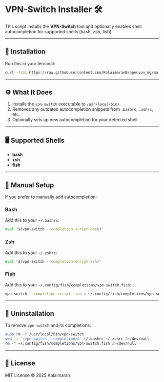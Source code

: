 # VPN-Switch Installer 🛠️

This script installs the **VPN-Switch** tool and optionally enables shell autocompletion for supported shells (bash, zsh, fish).

---

## 🧩 Installation

Run this in your terminal:

```bash
curl -fsSL https://raw.githubusercontent.com/KalaimaranB/openvpn_mg/main/install-vpnswitch.sh | bash
```

---

## ⚙️ What It Does

1. Installs the `vpn-switch` executable to `/usr/local/bin/`.
2. Removes any outdated autocompletion snippets from `.bashrc`, `.zshrc`, etc.
3. Optionally sets up new autocompletion for your detected shell.

---

## 🖥️ Supported Shells

- **bash**
- **zsh**
- **fish**

---

## 🚀 Manual Setup

If you prefer to manually add autocompletion:

### Bash

Add this to your `~/.bashrc`:
```bash
eval "$(vpn-switch --completion-script-bash)"
```

### Zsh

Add this to your `~/.zshrc`:
```bash
eval "$(vpn-switch --completion-script-zsh)"
```

### Fish

Add this to your `~/.config/fish/completions/vpn-switch.fish`:
```bash
vpn-switch --completion-script-fish > ~/.config/fish/completions/vpn-switch.fish
```

---

## 🔧 Uninstallation

To remove `vpn-switch` and its completions:
```bash
sudo rm -f /usr/local/bin/vpn-switch
sed -i '/vpn-switch --completion/d' ~/.bashrc ~/.zshrc 2>/dev/null
rm -f ~/.config/fish/completions/vpn-switch.fish 2>/dev/null
```

---

## 📄 License

MIT License © 2025 Kalaimaran
